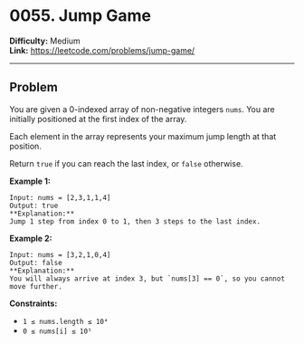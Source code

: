 # 0055. Jump Game

**Difficulty:** Medium  
**Link:** https://leetcode.com/problems/jump-game/

---

## Problem

You are given a 0-indexed array of non-negative integers `nums`. You are initially positioned at the first index of the array.

Each element in the array represents your maximum jump length at that position.  

Return `true` if you can reach the last index, or `false` otherwise.

**Example 1:**

    Input: nums = [2,3,1,1,4]  
    Output: true  
    **Explanation:**  
    Jump 1 step from index 0 to 1, then 3 steps to the last index.

**Example 2:**

    Input: nums = [3,2,1,0,4]  
    Output: false  
    **Explanation:**  
    You will always arrive at index 3, but `nums[3] == 0`, so you cannot move further.

**Constraints:**

- `1 ≤ nums.length ≤ 10⁴`  
- `0 ≤ nums[i] ≤ 10⁵`


